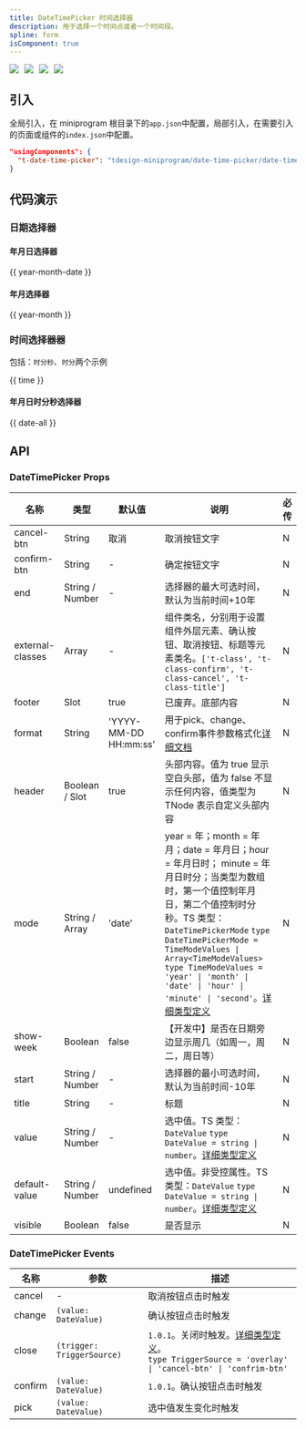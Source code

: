 ```yaml
---
title: DateTimePicker 时间选择器
description: 用于选择一个时间点或者一个时间段。
spline: form
isComponent: true
---
```


<span class="coverages-badge" style="margin-right: 10px"><img src="https://img.shields.io/badge/coverages%3A%20lines-94%25-blue" /></span><span class="coverages-badge" style="margin-right: 10px"><img src="https://img.shields.io/badge/coverages%3A%20functions-98%25-blue" /></span><span class="coverages-badge" style="margin-right: 10px"><img src="https://img.shields.io/badge/coverages%3A%20statements-94%25-blue" /></span><span class="coverages-badge" style="margin-right: 10px"><img src="https://img.shields.io/badge/coverages%3A%20branches-86%25-blue" /></span>
## 引入

全局引入，在 miniprogram 根目录下的`app.json`中配置，局部引入，在需要引入的页面或组件的`index.json`中配置。

```json
"usingComponents": {
  "t-date-time-picker": "tdesign-miniprogram/date-time-picker/date-time-picker"
}
```

## 代码演示

### 日期选择器

#### 年月日选择器

{{ year-month-date }}

#### 年月选择器

{{ year-month }}

### 时间选择器器

包括：`时分秒`、`时分`两个示例

{{ time }}

#### 年月日时分秒选择器

{{ date-all }}

## API
### DateTimePicker Props

名称 | 类型 | 默认值 | 说明 | 必传
-- | -- | -- | -- | --
cancel-btn | String | 取消 | 取消按钮文字 | N
confirm-btn | String | - | 确定按钮文字 | N
end | String / Number | - | 选择器的最大可选时间，默认为当前时间+10年 | N
external-classes | Array | - | 组件类名，分别用于设置组件外层元素、确认按钮、取消按钮、标题等元素类名。`['t-class', 't-class-confirm', 't-class-cancel', 't-class-title']` | N
footer | Slot | true | 已废弃。底部内容 | N
format | String | 'YYYY-MM-DD HH:mm:ss' | 用于pick、change、confirm事件参数格式化[详细文档](https://day.js.org/docs/en/display/format) | N
header | Boolean / Slot | true | 头部内容。值为 true 显示空白头部，值为 false 不显示任何内容，值类型为 TNode 表示自定义头部内容 | N
mode | String / Array | 'date' | year = 年；month = 年月；date = 年月日；hour = 年月日时； minute = 年月日时分；当类型为数组时，第一个值控制年月日，第二个值控制时分秒。TS 类型：`DateTimePickerMode` `type DateTimePickerMode = TimeModeValues \| Array<TimeModeValues> ` `type TimeModeValues = 'year' \| 'month' \| 'date' \| 'hour' \| 'minute' \| 'second'`。[详细类型定义](https://github.com/Tencent/tdesign-miniprogram/tree/develop/src/date-time-picker/type.ts) | N
show-week | Boolean | false | 【开发中】是否在日期旁边显示周几（如周一，周二，周日等） | N
start | String / Number | - | 选择器的最小可选时间，默认为当前时间-10年 | N
title | String | - | 标题 | N
value | String / Number | - | 选中值。TS 类型：`DateValue` `type DateValue = string \| number`。[详细类型定义](https://github.com/Tencent/tdesign-miniprogram/tree/develop/src/date-time-picker/type.ts) | N
default-value | String / Number | undefined | 选中值。非受控属性。TS 类型：`DateValue` `type DateValue = string \| number`。[详细类型定义](https://github.com/Tencent/tdesign-miniprogram/tree/develop/src/date-time-picker/type.ts) | N
visible | Boolean | false | 是否显示 | N

### DateTimePicker Events

名称 | 参数 | 描述
-- | -- | --
cancel | \- | 取消按钮点击时触发
change | `(value: DateValue)` | 确认按钮点击时触发
close | `(trigger: TriggerSource)` | `1.0.1`。关闭时触发。[详细类型定义](https://github.com/Tencent/tdesign-miniprogram/tree/develop/src/date-time-picker/type.ts)。<br/>`type TriggerSource = 'overlay' \| 'cancel-btn' \| 'confrim-btn'`<br/>
confirm | `(value: DateValue)` | `1.0.1`。确认按钮点击时触发
pick | `(value: DateValue)` | 选中值发生变化时触发
